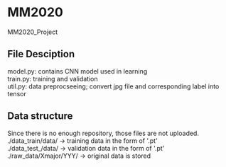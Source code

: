 # MM2020
MM2020_Project

## File Desciption
model.py: contains CNN model used in learning  
train.py: training and validation  
util.py: data preprocseeing; convert jpg file and corresponding label into tensor  

## Data structure
Since there is no enough repository, those files are not uploaded.
./data_train/data/ -> training data in the form of '.pt'  
./data_test_/data/ -> validation data in the form of '.pt'  
./raw_data/Xmajor/YYY/ -> original data is stored  
